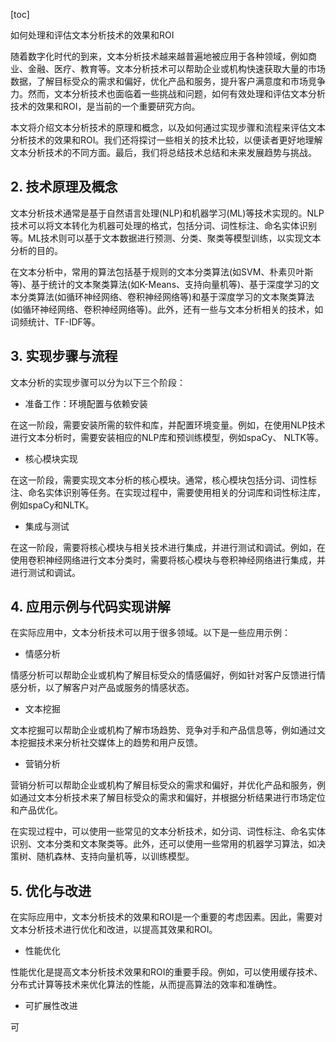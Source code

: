 
[toc]                    
                
                
如何处理和评估文本分析技术的效果和ROI

随着数字化时代的到来，文本分析技术越来越普遍地被应用于各种领域，例如商业、金融、医疗、教育等。文本分析技术可以帮助企业或机构快速获取大量的市场数据，了解目标受众的需求和偏好，优化产品和服务，提升客户满意度和市场竞争力。然而，文本分析技术也面临着一些挑战和问题，如何有效处理和评估文本分析技术的效果和ROI，是当前的一个重要研究方向。

本文将介绍文本分析技术的原理和概念，以及如何通过实现步骤和流程来评估文本分析技术的效果和ROI。我们还将探讨一些相关的技术比较，以便读者更好地理解文本分析技术的不同方面。最后，我们将总结技术总结和未来发展趋势与挑战。

## 2. 技术原理及概念

文本分析技术通常是基于自然语言处理(NLP)和机器学习(ML)等技术实现的。NLP技术可以将文本转化为机器可处理的格式，包括分词、词性标注、命名实体识别等。ML技术则可以基于文本数据进行预测、分类、聚类等模型训练，以实现文本分析的目的。

在文本分析中，常用的算法包括基于规则的文本分类算法(如SVM、朴素贝叶斯等)、基于统计的文本聚类算法(如K-Means、支持向量机等)、基于深度学习的文本分类算法(如循环神经网络、卷积神经网络等)和基于深度学习的文本聚类算法(如循环神经网络、卷积神经网络等)。此外，还有一些与文本分析相关的技术，如词频统计、TF-IDF等。

## 3. 实现步骤与流程

文本分析的实现步骤可以分为以下三个阶段：

- 准备工作：环境配置与依赖安装

在这一阶段，需要安装所需的软件和库，并配置环境变量。例如，在使用NLP技术进行文本分析时，需要安装相应的NLP库和预训练模型，例如spaCy、 NLTK等。

- 核心模块实现

在这一阶段，需要实现文本分析的核心模块。通常，核心模块包括分词、词性标注、命名实体识别等任务。在实现过程中，需要使用相关的分词库和词性标注库，例如spaCy和NLTK。

- 集成与测试

在这一阶段，需要将核心模块与相关技术进行集成，并进行测试和调试。例如，在使用卷积神经网络进行文本分类时，需要将核心模块与卷积神经网络进行集成，并进行测试和调试。

## 4. 应用示例与代码实现讲解

在实际应用中，文本分析技术可以用于很多领域。以下是一些应用示例：

- 情感分析

情感分析可以帮助企业或机构了解目标受众的情感偏好，例如针对客户反馈进行情感分析，以了解客户对产品或服务的情感状态。

- 文本挖掘

文本挖掘可以帮助企业或机构了解市场趋势、竞争对手和产品信息等，例如通过文本挖掘技术来分析社交媒体上的趋势和用户反馈。

- 营销分析

营销分析可以帮助企业或机构了解目标受众的需求和偏好，并优化产品和服务，例如通过文本分析技术来了解目标受众的需求和偏好，并根据分析结果进行市场定位和产品优化。

在实现过程中，可以使用一些常见的文本分析技术，如分词、词性标注、命名实体识别、文本分类和文本聚类等。此外，还可以使用一些常用的机器学习算法，如决策树、随机森林、支持向量机等，以训练模型。

## 5. 优化与改进

在实际应用中，文本分析技术的效果和ROI是一个重要的考虑因素。因此，需要对文本分析技术进行优化和改进，以提高其效果和ROI。

- 性能优化

性能优化是提高文本分析技术效果和ROI的重要手段。例如，可以使用缓存技术、分布式计算等技术来优化算法的性能，从而提高算法的效率和准确性。

- 可扩展性改进

可

